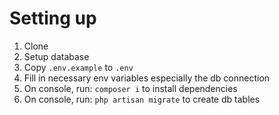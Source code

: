 # Setting up

1. Clone
2. Setup database
3. Copy `.env.example` to `.env`
4. Fill in necessary env variables especially the db connection
5. On console, run: `composer i` to install dependencies
5. On console, run: `php artisan migrate` to create db tables

